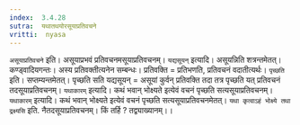 ```yaml
---
index:  3.4.28
sutra:  यथातथयोरसूयाप्रतिवचने
vritti:  nyasa
---
```


`असूयाप्रतिवचने` इति। असूयाप्रभवं प्रतिवचनमसूयाप्रतिवचनम्। `यद्यसूयन्` इत्यादि। असूयन्निति शत्रन्तमेतत्। कण्ड्वादियगन्तः। अस्य प्रतिवक्तीत्यनेन सम्बन्धः। प्रतिवक्ति = प्रतिभणति, प्रतिवचनं वदातीत्यर्थः। `पृच्छति` इति। सप्तम्यन्तमेतत्। पृच्छति सति यद्यसूयन् = असूयां कुर्वन् प्रतिवक्ति तदा तत्र पृच्छति यत् प्रतिवचनं तदसूयाप्रतिवचनम्। `यथाकारम्` इत्यादि। कथं भवान् भोक्ष्यते इत्येवं वचनं पृच्छति सत्यसूयाप्रतिवचनम्। `यथाकारम्` इत्यादि। कथं भवान् भोक्ष्यते इत्येवं वचनं पृच्छति सत्यसूयाप्रतिवचनमेतत्। `यथा कृत्वाऽहं भोक्ष्ये तथा द्रक्ष्यसि` इति. नैतदसूयाप्रतिवचनम्। किं तर्हि ? तद्व्याख्यानम्।।

